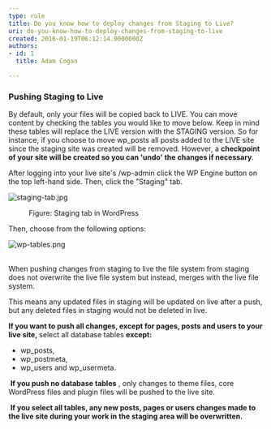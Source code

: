 ```yaml
---
type: rule
title: Do you know how to deploy changes from Staging to Live?
uri: do-you-know-how-to-deploy-changes-from-staging-to-live
created: 2016-01-19T06:12:14.0000000Z
authors:
- id: 1
  title: Adam Cogan

---
```




<span class='intro'> <h3 class="ssw15-rteElement-H3">Pushing Staging to Live<br></h3><p>By default, only your files will be copied back to LIVE. You can move content by checking the tables you would like to move below. Keep in mind these tables will replace the LIVE version with the STAGING version. So for instance, if you choose to move wp_posts all posts added to the LIVE site since the staging site was created will be removed. However, a <strong>checkpoint of your site will be created so you can 'undo' the changes if necessary</strong>. <br></p><p>After logging into your live site's /wp-admin click the WP Engine button on the top left-hand side. Then, click the &quot;Staging&quot; tab.<br></p><dl class="image"><dt> <img src="/PublishingImages/staging-tab.jpg" alt="staging-tab.jpg" /> <br>
   </dt><dd> Figure&#58; Staging tab in WordPress</dd></dl><p>Then, choose from the following options&#58;</p><dl class="image"><dt><img src="/PublishingImages/wp-tables.png" alt="wp-tables.png" /> </dt> ​ </dl><p>
   <span>When pushing changes from staging to live the file system from staging does not overwrite the live file system but instead, merges with the live file system.&#160;</span></p><p>This means any updated files in staging will be updated on live after a push, but any deleted files in staging would not be deleted in live.</p><p>
   <strong>If you want to push all changes, except for pages, posts and users to your live site,&#160;</strong>select all database tables&#160;<strong>except&#58;</strong></p><ul><li>wp_posts,<br></li><li>wp_postmeta,<br></li><li>wp_users and wp_usermeta.<br></li></ul><p>&#160;<strong>If you push no database tables</strong> , only changes to theme files, core WordPress files and plugin files will be pushed to the live site.</p><p>&#160;<strong>If you select all tables, any new posts, pages or users changes made to the live site during your work in the staging area will be overwritten.</strong></p> </span>




